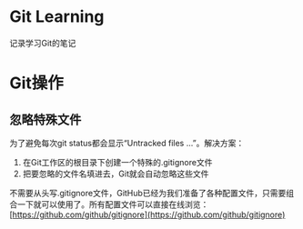 Git Learning
============================
记录学习Git的笔记

# Git操作
## 忽略特殊文件
为了避免每次git status都会显示“Untracked files ...”。解决方案：

1. 在Git工作区的根目录下创建一个特殊的.gitignore文件
2. 把要忽略的文件名填进去，Git就会自动忽略这些文件

不需要从头写.gitignore文件，GitHub已经为我们准备了各种配置文件，只需要组合一下就可以使用了。所有配置文件可以直接在线浏览：[https://github.com/github/gitignore](https://github.com/github/gitignore)
